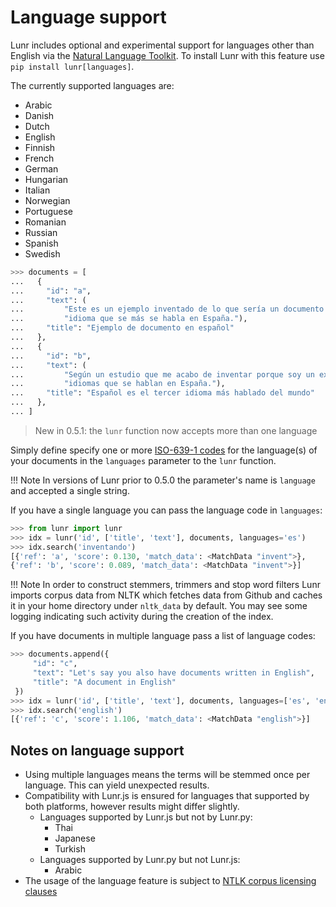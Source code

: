 # Language support

Lunr includes optional and experimental support for languages other than English via the [Natural Language Toolkit](http://www.nltk.org/). To install Lunr with this feature use `pip install lunr[languages]`.

The currently supported languages are:

- Arabic
- Danish
- Dutch
- English
- Finnish
- French
- German
- Hungarian
- Italian
- Norwegian
- Portuguese
- Romanian
- Russian
- Spanish
- Swedish

```python
>>> documents = [
...   {
...     "id": "a",
...     "text": (
...         "Este es un ejemplo inventado de lo que sería un documento en el "
...         "idioma que se más se habla en España."),
...     "title": "Ejemplo de documento en español"
...   },
...   {
...     "id": "b",
...     "text": (
...         "Según un estudio que me acabo de inventar porque soy un experto en"
...         "idiomas que se hablan en España."),
...     "title": "Español es el tercer idioma más hablado del mundo"
...   },
... ]
```

> New in 0.5.1: the `lunr` function now accepts more than one language

Simply define specify one or more [ISO-639-1 codes](https://en.wikipedia.org/wiki/List_of_ISO_639-1_codes) for the language(s) of your documents in the `languages` parameter to the `lunr` function.

!!! Note
    In versions of Lunr prior to 0.5.0 the parameter's name is `language` and accepted a single string.

If you have a single language you can pass the language code in `languages`:

```python
>>> from lunr import lunr
>>> idx = lunr('id', ['title', 'text'], documents, languages='es')
>>> idx.search('inventando')
[{'ref': 'a', 'score': 0.130, 'match_data': <MatchData "invent">},
{'ref': 'b', 'score': 0.089, 'match_data': <MatchData "invent">}]
```

!!! Note
    In order to construct stemmers, trimmers and stop word filters Lunr imports corpus data from NLTK which fetches data from Github and caches it in your home directory under `nltk_data` by default. You may see some logging indicating such activity during the creation of the index.

If you have documents in multiple language pass a list of language codes:

```python
>>> documents.append({
     "id": "c",
     "text": "Let's say you also have documents written in English",
     "title": "A document in English"
 })
>>> idx = lunr('id', ['title', 'text'], documents, languages=['es', 'en'])
>>> idx.search('english')
[{'ref': 'c', 'score': 1.106, 'match_data': <MatchData "english">}]
```

## Notes on language support

- Using multiple languages means the terms will be stemmed once per language. This can yield unexpected results.
- Compatibility with Lunr.js is ensured for languages that supported by both platforms, however results might differ slightly.
    + Languages supported by Lunr.js but not by Lunr.py:
        * Thai
        * Japanese
        * Turkish
    + Languages supported by Lunr.py but not Lunr.js:
        * Arabic
- The usage of the language feature is subject to [NTLK corpus licensing clauses](https://github.com/nltk/nltk#redistributing)
